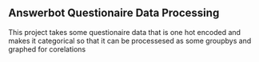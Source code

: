 ## Answerbot Questionaire Data Processing
This project takes some questionaire data that is one hot encoded and makes it categorical so that it can be processesed as some groupbys and graphed for corelations
